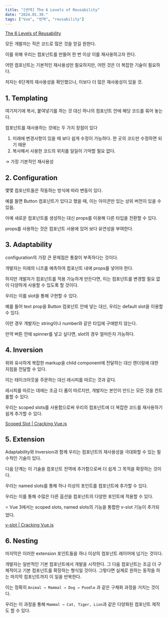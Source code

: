 ```yaml
---
title: "[번역] The 6 Levels of Reusability"
date: "2024.01.30."
tags: ["Vue", "번역", "reusability"]
---
```


[The 6 Levels of Reusability](https://michaelnthiessen.com/6-levels-of-reusability/)

모든 개발자는 적은 코드로 많은 것을 얻길 원한다.

이를 위해 우리는 컴포넌트를 만들어 한 번 이상 이를 재사용하고자 한다.

어떤 컴포넌트는 기본적인 재사용성만 필요하지만, 어떤 것은 더 복잡한 기술이 필요하다.

저자는 6단계의 재사용성을 확인했으나, 이보다 더 많은 재사용성이 있을 것.

## 1. Templating

여기저기에 복사, 붙여넣기를 하는 것 대신 하나의 컴포넌트 안에 해당 코드를 묶어 놓는다.

컴포넌트를 재사용하는 것에는 두 가지 장점이 있다

1. 미래에 변경사항이 있을 때 보다 쉽게 수정이 가능하다. 한 곳의 코드만 수정하면 되기 때문
2. 복사해서 사용한 코드의 위치를 일일이 기억할 필요 없다.

→ 가장 기본적인 재사용성

## 2. Configuration

몇몇 컴포넌트들은 작동하는 방식에 따라 변동이 있다.

예를 들면 Button 컴포넌트가 있다고 했을 때, 이는 아이콘만 있는 상위 버전이 있을 수 있음.

아예 새로운 컴포넌트를 생성하는 대신 props를 이용해 다른 타입을 전환할 수 있다.

props를 사용하는 것은 컴포넌트 사용에 있어 보다 유연성을 부여한다.

## 3. Adaptability

configuration의 가장 큰 문제점은 통찰이 부족하다는 것이다.

개발자는 미래의 니즈를 예측하여 컴포넌트 내에 props를 넣어야 한다.

하지만 개발자가 컴포넌트를 적용 가능하게 만든다면, 이는 컴포넌트를 변경할 필요 없이 다양하게 사용할 수 있도록 할 것이다.

우리는 이를 slot을 통해 구현할 수 있다.

예를 들어 text prop을 Button 컴포넌트 안에 넣는 대신, 우리는 default slot을 이용할 수 있다.

이런 경우 개발자는 string이나 number와 같은 타입에 구애받지 않는다.

만약 버튼 안에 spinner를 넣고 싶다면, slot의 경우 얼마든지 가능하다.

## 4. Inversion

위와 유사하게 복잡한 markup을 child component에 전달하는 대신 렌더링에 대한 지침을 전달할 수 있다.

이는 테이크아웃을 주문하는 대신 레시피를 따르는 것과 같다.

레시피를 따르는 데에는 조금 더 품이 따르지만, 개발자는 본인이 만드는 모든 것을 컨트롤할 수 있다.

우리는 scoped slots를 사용함으로써 우리의 컴포넌트에 더 복잡한 코드를 재사용하기 쉽게 추가할 수 있다.

[Scoped Slot | Cracking Vue.js](https://joshua1988.github.io/vue-camp/reuse/scoped-slot.html#%E1%84%89%E1%85%B3%E1%84%8F%E1%85%A9%E1%86%B8%E1%84%83%E1%85%B3-%E1%84%89%E1%85%B3%E1%86%AF%E1%84%85%E1%85%A9%E1%86%BA-%E1%84%8F%E1%85%A9%E1%84%83%E1%85%B3-%E1%84%92%E1%85%A7%E1%86%BC%E1%84%89%E1%85%B5%E1%86%A8)

## 5. Extension

Adaptability와 Inversion과 함께 우리는 컴포넌트의 재사용성을 극대화할 수 있는 필수적인 기술이 있다.

다음 단계는 이 기술을 컴포넌트 전역에 추가함으로써 더 쉽게 그 목적을 확장하는 것이다.

우리는 named slots를 통해 하나 이상의 포인트를 컴포넌트에 추가할 수 있다.

우리는 이를 통해 수많은 다른 옵션을 컴포넌트의 다양한 포인트에 적용할 수 있다.

<aside>
⭐ Vue 3에서는 scoped slots, named slots의 기능을 통합한 v-slot 기능이 추가되었다.

[v-slot | Cracking Vue.js](https://joshua1988.github.io/vue-camp/reuse/v-slot.html#v-slot-%E1%84%80%E1%85%B5%E1%84%87%E1%85%A9%E1%86%AB-%E1%84%89%E1%85%A1%E1%84%8B%E1%85%AD%E1%86%BC-%E1%84%87%E1%85%A1%E1%86%BC%E1%84%87%E1%85%A5%E1%86%B8)

</aside>

## 6. Nesting

마지막은 이러한 extension 포인트들을 하나 이상의 컴포넌트 레이어에 넘기는 것이다.

개발자는 일반적인 기본 컴포넌트에서 개발을 시작한다. 그 다음 컴포넌트는 조금 더 구체적이고 기본 컴포넌트를 확장하는 형식일 것이다. 그렇다면 실제로 원하는 동작을 하는 마지막 컴포넌트까지 이 일을 반복한다.

이는 정확히 `Animal → Mammal → Dog → Poodle` 과 같은 구체화 과정을 거치는 것이다.

우리는 이 과정을 통해 `Mammal → Cat, Tiger, Lion`과 같은 다양화된 컴포넌트 제작도 할 수 있다.
